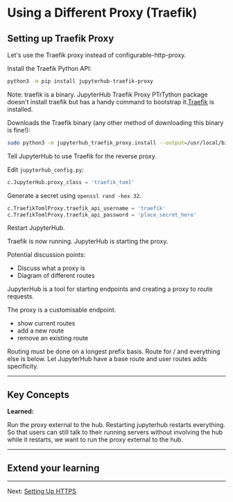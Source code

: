 # Using a Different Proxy (Traefik)

## Setting up Traefik Proxy

Let's use the Traefik proxy instead of configurable-http-proxy.

Install the Traefik Python API:
```bash
python3 -m pip install jupyterhub-traefik-proxy
```

Note: traefik is a binary. JupyterHub Traefik Proxy PTrTython package doesn't install traefik but has a handy command to bootstrap it.[Traefik](https://traefik.io/) is installed.

Downloads the Traefik binary (any other method of downloading this binary is fine!):

```bash
sudo python3 -m jupyterhub_traefik_proxy.install --output=/usr/local/bin
```
Tell JupyterHub to use Traefik for the reverse proxy.

Edit `jupyterhub_config.py`:

```python
c.JupyterHub.proxy_class = 'traefik_toml'
```

Generate a secret using `openssl rand -hex 32`.

```python
c.TraefikTomlProxy.traefik_api_username = 'traefik'
c.TraefikTomlProxy.traefik_api_password = 'place_secret_here'
```

Restart JupyterHub.

Traefik is now running. JupyterHub is starting the proxy.



Potential discussion points:
* Discuss what a proxy is
* Diagram of different routes

JupyterHub is a tool for starting endpoints and creating a proxy to route requests.

The proxy is a customisable endpoint.
- show current routes
- add a new route
- remove an existing route

Routing must be done on a longest prefix basis. Route for / and everything else is below. Let JupyterHub have a base route and user routes adds specificity.

---

## Key Concepts

**Learned:**

Run the proxy external to the hub.
Restarting jupyterhub restarts everything. So that users can still talk to their running servers without involving the hub while it restarts, we want to run the proxy external to the hub.

---

## Extend your learning

---

Next: [Setting Up HTTPS](08-setting-up-HTTPS.md)